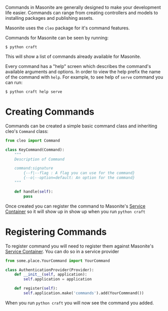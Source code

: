Commands in Masonite are generally designed to make your development life easier. Commands can range from creating controllers and models to installing packages and publishing assets.

Masonite uses the `cleo` package for it's command features.

Commands for Masonite can be seen by running:

```
$ python craft
```

This will show a list of commands already available for Masonite.

Every command has a "help" screen which describes the command's available arguments and options. In
order to view the help prefix the name of the command with `help`. For example, to see help of
`serve` command you can run:

```
$ python craft help serve
```

# Creating Commands

Commands can be created a simple basic command class and inheriting cleo's `Command` class:

```python
from cleo import Command

class KeyCommand(Command):
    """
    Description of Command

    command:signature
        {--f|--flag : A flag you can use for the command}
        {--o|--option=default: An option for the command}
    """

    def handle(self):
        pass
```

Once created you can register the command to Masonite's [Service Container](../architecture/service-container.md) so it will show up in show up when you run `python craft`

# Registering Commands

To register command you will need to register them against Masonite's [Service Container](../architecture/service-container.md). You can do so in a service provider

```python
from some.place.YourCommand import YourCommand

class AuthenticationProvider(Provider):
    def __init__(self, application):
        self.application = application

    def register(self):
        self.application.make('commands').add(YourCommnand())
```

When you run `python craft` you will now see the command you added.
